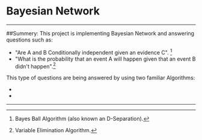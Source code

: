 # Bayesian Network
___
##Summery:
This project is implementing Bayesian Network and answering questions such as:
* "Are A and B Conditionally independent given an evidence C". [^1] 
* "What is the probability that an event A will happen given that an 
event B didn't happen".[^2]

This type of questions are being answered by using two familiar Algorithms:
* [^1]:Bayes Ball Algorithm (also known an D-Separation). 
* [^2]:Variable Elimination Algorithm.
___

[comment]: <> ([^1]:HEY)



